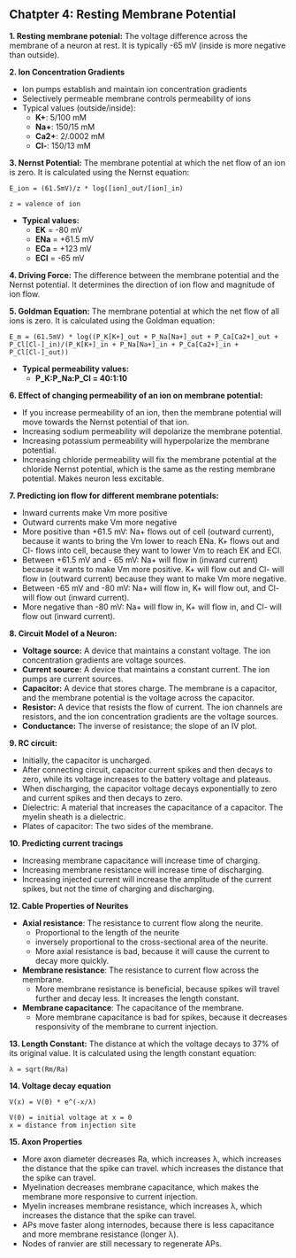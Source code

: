 ## Chatpter 4: Resting Membrane Potential

**1. Resting membrane potenial:** The voltage difference across the membrane of a neuron at rest. It is typically -65 mV (inside is more negative than outside).

**2. Ion Concentration Gradients**
- Ion pumps establish and maintain ion concentration gradients
- Selectively permeable membrane controls permeability of ions
- Typical values (outside/inside):
    - **K+**: 5/100 mM
    - **Na+**: 150/15 mM
    - **Ca2+**: 2/.0002 mM
    - **Cl-**: 150/13 mM

**3. Nernst Potential:** The membrane potential at which the net flow of an ion is zero. It is calculated using the Nernst equation:

    E_ion = (61.5mV)/z * log([ion]_out/[ion]_in)

    z = valence of ion

- **Typical values:**
    - **EK** = -80 mV
    - **ENa** = +61.5 mV
    - **ECa** = +123 mV
    - **ECl** = -65 mV

**4. Driving Force:** The difference between the membrane potential and the Nernst potential. It determines the direction of ion flow and magnitude of ion flow.

**5. Goldman Equation:** The membrane potential at which the net flow of all ions is zero. It is calculated using the Goldman equation:

    E_m = (61.5mV) * log((P_K[K+]_out + P_Na[Na+]_out + P_Ca[Ca2+]_out + P_Cl[Cl-]_in)/(P_K[K+]_in + P_Na[Na+]_in + P_Ca[Ca2+]_in + P_Cl[Cl-]_out))

- **Typical permeability values:**
    - **P_K:P_Na:P_Cl = 40:1:10**

**6. Effect of changing permeability of an ion on membrane potential:** 
- If you increase permeability of an ion, then the membrane potential will move towards the Nernst potential of that ion. 
- Increasing sodium permeability will depolarize the membrane potential.
- Increasing potassium permeability will hyperpolarize the membrane potential.
- Increasing chloride permeability will fix the membrane potential at the chloride Nernst potential, which is the same as the resting membrane potential. Makes neuron less excitable.

**7. Predicting ion flow for different membrane potentials:**
- Inward currents make Vm more positive
- Outward currents make Vm more negative
- More positive than +61.5 mV: Na+ flows out of cell (outward current), because it wants to bring the Vm lower to reach ENa. K+ flows out and Cl- flows into cell, because they want to lower Vm to reach EK and ECl. 
- Between +61.5 mV and - 65 mV: Na+ will flow in (inward current) because it wants to make Vm more positive. K+ will flow out and Cl- will flow in (outward current) because they want to make Vm more negative.
- Between -65 mV and -80 mV: Na+ will flow in, K+ will flow out, and Cl- will flow out (inward current). 
- More negative than -80 mV: Na+ will flow in, K+ will flow in, and Cl- will flow out (inward current).

**8. Circuit Model of a Neuron:**
- **Voltage source:** A device that maintains a constant voltage. The ion concentration gradients are voltage sources.
- **Current source:** A device that maintains a constant current. The ion pumps are current sources.
- **Capacitor:** A device that stores charge. The membrane is a capacitor, and the membrane potential is the voltage across the capacitor.
- **Resistor:** A device that resists the flow of current. The ion channels are resistors, and the ion concentration gradients are the voltage sources.
- **Conductance:** The inverse of resistance; the slope of an IV plot.

**9. RC circuit:**
- Initially, the capacitor is uncharged. 
- After connecting circuit, capacitor current spikes and then decays to zero, while its voltage increases to the battery voltage and plateaus.
- When discharging, the capacitor voltage decays exponentially to zero and current spikes and then decays to zero.
- Dielectric: A material that increases the capacitance of a capacitor. The myelin sheath is a dielectric.
- Plates of capacitor: The two sides of the membrane.

**10. Predicting current tracings**
- Increasing membrane capacitance will increase time of charging.
- Increasing membrane resistance will increase time of discharging.
- Increasing injected current will increase the amplitude of the current spikes, but not the time of charging and discharging.

**12. Cable Properties of Neurites**
- **Axial resistance**: The resistance to current flow along the neurite. 
    - Proportional to the length of the neurite
    - inversely proportional to the cross-sectional area of the neurite.
    - More axial resistance is bad, because it will cause the current to decay more quickly.
- **Membrane resistance**: The resistance to current flow across the membrane.
    - More membrane resistance is beneficial, because spikes will travel further and decay less. It increases the length constant.
- **Membrane capacitance**: The capacitance of the membrane.
    - More membrane capacitance is bad for spikes, because it decreases responsivity of the membrane to current injection.

**13. Length Constant:** The distance at which the voltage decays to 37% of its original value. It is calculated using the length constant equation:

    λ = sqrt(Rm/Ra)

**14. Voltage decay equation**

    V(x) = V(0) * e^(-x/λ)

    V(0) = initial voltage at x = 0
    x = distance from injection site

**15. Axon Properties**
- More axon diameter decreases Ra, which increases λ, which increases the distance that the spike can travel.
which increases the distance that the spike can travel.
- Myelination decreases membrane capacitance, which makes the membrane more responsive to current injection.
- Myelin increases membrane resistance, which increases λ, which increases the distance that the spike can travel.
- APs move faster along internodes, because there is less capacitance and more membrane resistance (longer λ).
- Nodes of ranvier are still necessary to regenerate APs.
